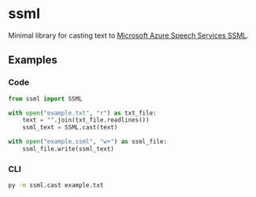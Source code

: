# ssml

Minimal library for casting text to [Microsoft Azure Speech Services SSML](https://learn.microsoft.com/en-us/azure/ai-services/speech-service/speech-synthesis-markup). 

## Examples

### Code
```py
from ssml import SSML

with open("example.txt", "r") as txt_file:
    text = "".join(txt_file.readlines())
    ssml_text = SSML.cast(text)

with open("example.ssml", "w+") as ssml_file:
    ssml_file.write(ssml_text)

```

### CLI
```sh
py -m ssml.cast example.txt
```
